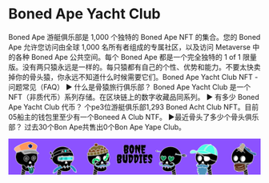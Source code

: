 # Boned Ape Yacht Club

Boned Ape 游艇俱乐部是 1,000 个独特的 Boned Ape NFT 的集合。您的 Boned Ape 允许您访问由全球 1,000 名所有者组成的专属社区，以及访问 Metaverse 中的各种 Boned Ape 公共空间。每个 Boned Ape 都是一个完全独特的 1 of 1 限量版。没有两只猿永远是一样的。每只猿都有自己的个性、优势和能力。不要太快卖掉你的骨头猿，你永远不知道什么时候需要它们。Boned Ape Yacht Club NFT - 问题常见（FAQ）
▶ 什么是骨猿旅行俱乐部？
Boned Ape Yacht Club 是一个 NFT（非质代币）系列存储。在区块链上的数字收藏品同系列。
▶ 有多少 Boned Ape Yacht Club 代币？
个pe3位游艇俱乐部1,293 Boned Acht Club NFT。目前05船主的钱包里至少有一个Boneed A Club NTF。
▶最近骨头了多少个骨头俱乐部？
过去30个Bon Ape共售出0个Bon Ape Yape Club。

![nft](unnamed.png)
